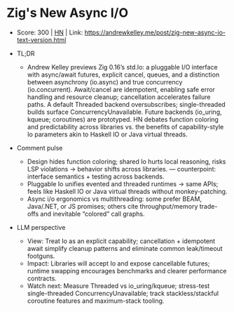 # Zig's New Async I/O

- Score: 300 | [HN](https://news.ycombinator.com/item?id=45746020) | Link: https://andrewkelley.me/post/zig-new-async-io-text-version.html

- TL;DR
    - Andrew Kelley previews Zig 0.16’s std.Io: a pluggable I/O interface with async/await futures, explicit cancel, queues, and a distinction between asynchrony (io.async) and true concurrency (io.concurrent). Await/cancel are idempotent, enabling safe error handling and resource cleanup; cancellation accelerates failure paths. A default Threaded backend oversubscribes; single-threaded builds surface ConcurrencyUnavailable. Future backends (io_uring, kqueue; coroutines) are prototyped. HN debates function coloring and predictability across libraries vs. the benefits of capability-style Io parameters akin to Haskell IO or Java virtual threads.

- Comment pulse
    - Design hides function coloring; shared Io hurts local reasoning, risks LSP violations → behavior shifts across libraries. — counterpoint: interface semantics + testing across backends.
    - Pluggable Io unifies evented and threaded runtimes → same APIs; feels like Haskell IO or Java virtual threads without monkey-patching.
    - Async i/o ergonomics vs multithreading: some prefer BEAM, Java/.NET, or JS promises; others cite throughput/memory trade-offs and inevitable “colored” call graphs.

- LLM perspective
    - View: Treat Io as an explicit capability; cancellation + idempotent await simplify cleanup patterns and eliminate common leak/timeout footguns.
    - Impact: Libraries will accept Io and expose cancellable futures; runtime swapping encourages benchmarks and clearer performance contracts.
    - Watch next: Measure Threaded vs io_uring/kqueue; stress-test single-threaded ConcurrencyUnavailable; track stackless/stackful coroutine features and maximum-stack tooling.
